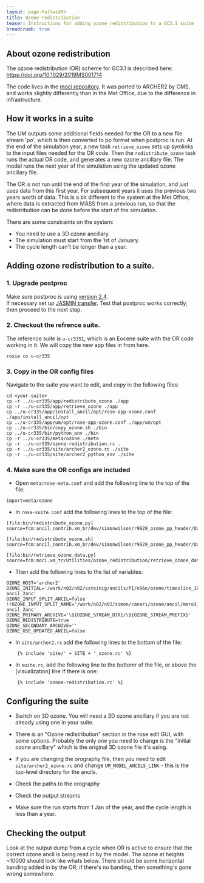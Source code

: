 ```yaml
---
layout: page-fullwidth
title: Ozone redistribution
teaser: Instructions for adding ozone redistribution to a GC3.1 suite
breadcrumb: true
---
```


## About ozone redistribution

The ozone redistribution (OR) scheme for GC3.1 is described here: https://doi.org/10.1029/2019MS001714

The code lives in the [moci repository](https://code.metoffice.gov.uk/trac/moci/wiki/OzoneRedistribution). 
It was ported to ARCHER2 by CMS, and works slightly differently than in the Met Office, 
due to the difference in infrastructure. 

## How it works in a suite

The UM outputs some additional fields needed for the OR to a new file stream 'po', 
which is then converted to pp format when postproc is run. 
At the end of the simulation year, 
a new task `retrieve_ozone` sets up symlinks to the input files needed for the OR code. 
Then the `redistribute_ozone` task runs the actual OR code, and generates a new ozone ancillary file. 
The model runs the next year of the simulation using the updated ozone ancillary file.

The OR is not run until the end of the first year of the simulation, 
and just uses data from this first year. 
For subsequent years it uses the previous two years worth of data. 
This is a bit different to the system at the Met Office, 
where data is extracted from MASS from a previous run,
so that the redistribution can be done before the start of the simulation.

There are some constraints on the system: 
* You need to use a 3D ozone ancillary. 
* The simulation must start from the 1st of January. 
* The cycle length can't be longer than a year.

## Adding ozone redistribution to a suite.

### 1. Upgrade postproc

Make sure postproc is using [version 2.4](unified-model/jdma.md#um-rose-suite-changes).  
If necessary set up [JASMIN transfer](unified_model/pptransfer/).
Test that postproc works correctly, then proceed to the next step.

### 2. Checkout the refrence suite.

The reference suite is `u-cr3351`, which is an Eocene suite with the OR code working in it.
We will copy the new app files in from here.
```
rosie co u-cr335
```

### 3. Copy in the OR config files

Navigate to the suite you want to edit, and copy in the following files:
```
cd <your-suite>
cp -r ../u-cr335/app/redistribute_ozone ./app
cp -r ../u-cr335/app/retrieve_ozone ./app
cp ../u-cr335/app/install_ancil/opt/rose-app-ozone.conf ./app/install_ancil/opt
cp ../u-cr335/app/um/opt/rose-app-ozone.conf ./app/um/opt
cp ../u-cr335/bin/copy_ozone.sh ./bin
cp ../u-cr335/bin/python_env ./bin
cp -r ../u-cr335/meta/ozone ./meta
cp -r ../u-cr335/ozone-redistribution.rc .
cp -r ../u-cr335/site/archer2_ozone.rc ./site
cp -r ../u-cr335/site/archer2_python_env ./site
```

### 4. Make sure the OR configs are included

* Open `meta/rose-meta.conf` and add the following line to the top of the file:
```
import=meta/ozone
```

* In `rose-suite.conf` add the following lines to the top of the file:
```
[file:bin/redistribute_ozone.py]
source=fcm:ancil_contrib.xm_br/dev/simonwilson/r9929_ozone_pp_header/OzoneConc/bin/redistribute_ozone.py

[file:bin/redistribute_ozone.sh]
source=fcm:ancil_contrib.xm_br/dev/simonwilson/r9929_ozone_pp_header/OzoneConc/bin/redistribute_ozone.sh

[file:bin/retrieve_ozone_data.py]
source=fcm:moci.xm_tr/Utilities/ozone_redistribution/retrieve_ozone_data.py@postproc_2.4
```
* Then add the following lines to the list of variables:
```
OZONE_HOST='archer2'
OZONE_INITIAL='/work/n02/n02/ssteinig/ancils/PI/n96e/ozone/timeslice_1850/mmro3_monthly_CMIP6_1850_N96_edited-ancil_2anc'
OZONE_INPUT_SPLIT_ANCIL=false
!!OZONE_INPUT_SPLIT_NAME='/work/n02/n02/simon/canari/ozone/ancil/mmro3_monthly_CMIP6_\${THISYEAR}_N216_edited-ancil_2anc'
OZONE_PRIMARY_ARCHIVE='\${OZONE_STREAM_DIR}/\${OZONE_STREAM_PREFIX}'
OZONE_REDISTRIBUTE=true
OZONE_SECONDARY_ARCHIVE=''
OZONE_USE_UPDATED_ANCIL=false
```

* In `site/archer2.rc` add the following lines to the bottom of the file:
```
	{% include 'site/' + SITE + '_ozone.rc' %}
```

* In `suite.rc`, add the following line to the bottomr of the file, or above the [visualization] line if there is one:
```
	{% include 'ozone-redistribution.rc' %}
```

## Configuring the suite 

* Switch on 3D ozone. You will need a 3D ozone ancillary if you are not already using one in your suite.

* There is an "Ozone redistribution" section in the rose edit GUI, with some options. 
  Probably the only one you need to change is the "Initial ozone ancillary" which is the original 3D ozone file it's using.

* If you are changing the orography file, then you need to edit `site/archer2_ozone.rc`
  and change `UM_MODEL_ANCILS_LINK` - this is the top-level directory for the ancils.

* Check the paths to the orography

* Check the output streams

* Make sure the run starts from 1 Jan of the year, and the cycle length is less than a year. 

## Checking the output

Look at the output dump from a cycle when OR is active to ensure that the correct ozone ancil is being read in by the model. 
The ozone at heights ~10000 should look like whats below. 
There should be some horizontal banding added in by the OR; 
if there's no banding, then something's gone wrong somewhere. 

<add image>
